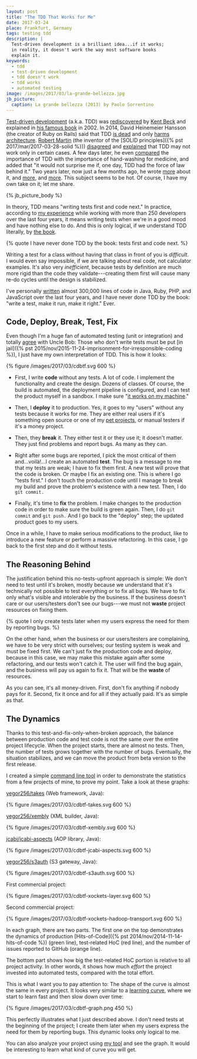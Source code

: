 ```yaml
---
layout: post
title: "The TDD That Works for Me"
date: 2017-03-24
place: Frankfurt, Germany
tags: testing tdd
description: |
  Test-driven development is a brilliant idea...if it works;
  in reality, it doesn't work the way most software books
  explain it.
keywords:
  - tdd
  - test-driven development
  - tdd doesn't work
  - tdd works
  - automated testing
image: /images/2017/03/la-grande-bellezza.jpg
jb_picture:
  caption: La grande bellezza (2013) by Paolo Sorrentino
---
```


[Test-driven development](https://en.wikipedia.org/wiki/Test-driven_development) (a.k.a. TDD)
was [rediscovered](https://www.quora.com/Why-does-Kent-Beck-refer-to-the-rediscovery-of-test-driven-development)
by [Kent Beck](https://en.wikipedia.org/wiki/Kent_Beck) and explained in
[his famous book](http://amzn.to/2mTuxCs) in 2002.
In 2014, David Heinemeier Hansson (the creator of Ruby on Rails)
said that TDD [is dead](http://david.heinemeierhansson.com/2014/tdd-is-dead-long-live-testing.html)
and only [harms architecture](http://david.heinemeierhansson.com/2014/test-induced-design-damage.html).
[Robert Martin](https://en.wikipedia.org/wiki/Robert_Cecil_Martin)
(the inventor of the [SOLID principles]({% pst 2017/mar/2017-03-28-solid %}))
[disagreed](https://8thlight.com/blog/uncle-bob/2014/04/25/MonogamousTDD.html)
and
[explained](https://8thlight.com/blog/uncle-bob/2014/04/30/When-tdd-does-not-work.html)
that TDD may not work only in certain cases.
A few days later, he even
[compared](https://8thlight.com/blog/uncle-bob/2014/05/02/ProfessionalismAndTDD.html) the importance of TDD
with the importance of hand-washing for medicine, and added
that "it would not surprise me if, one day, TDD had the force
of law behind it." Two years later, now just a few months ago,
he wrote [more](http://blog.cleancoder.com/uncle-bob/2017/03/03/TDD-Harms-Architecture.html)
about it, and [more](http://blog.cleancoder.com/uncle-bob/2017/03/06/TestingLikeTheTSA.html),
and [more](http://blog.cleancoder.com/uncle-bob/2016/11/10/TDD-Doesnt-work.html).
This subject seems to be hot. Of course, I have my own take on it; let me share.

<!--more-->

{% jb_picture_body %}

In theory, TDD means "writing tests first and code next." In practice,
according to [my experience](http://www.zerocracy.com) while working with
more than 250 developers over the last four years, it means writing tests
when we're in a good mood and have nothing else to do. And this is only logical,
if we understand TDD literally, by
[the book](https://en.wikipedia.org/wiki/Kent_Beck).

{% quote I have never done TDD by the book: tests first and code next. %}

Writing a test for a class without having that class in front of you is
_difficult_. I would even say impossible, if we are talking about real code,
not calculator examples. It's also very _inefficient_, because tests by definition
are much more rigid than the code they validate---creating them first will
cause many re-do cycles until the design is stabilized.

I've personally [written](https://github.com/yegor256) almost 300,000 lines of code in
Java, Ruby, PHP, and JavaScript over the last four years, and I have never
done TDD by the book: "write a test, make it run, make it right." Ever.

## Code, Deploy, Break, Test, Fix

Even though I'm a huge fan of automated testing (unit or integration) and
totally [agree](https://8thlight.com/blog/uncle-bob/2014/05/02/ProfessionalismAndTDD.html)
with Uncle Bob: Those who don't write tests must be put
[in jail]({% pst 2015/nov/2015-11-24-imprisonment-for-irresponsible-coding %}),
I just have my own interpretation of TDD. This is how it looks:

{% figure /images/2017/03/cdbtf.svg 600 %}

  * First, I write **code** without any tests. A lot of code. I implement the
    functionality and create the design. Dozens of classes. Of course, the
    build is automated, the deployment pipeline is configured, and I can
    test the product myself in a sandbox. I make sure
    "[it works on my machine](https://blog.codinghorror.com/the-works-on-my-machine-certification-program/)."

  * Then, I **deploy** it to production. Yes, it goes to my "users" without
    any tests because it works for me. They are either real users if it's something
    open source or one of my [pet projects](/pets.html), or manual testers if
    it's a money project.

  * Then, they **break** it. They either test it or they use it; it doesn't matter.
    They just find problems and report bugs. As many as they can.

  * Right after some bugs are reported, I pick the most critical of them
    and...voilà!...I create an automated **test**. The bug is a message to me that
    my tests are weak; I have to fix them first. A new test will prove that
    the code is broken. Or maybe I fix an existing one. This is where I go
    "tests first." I don't touch the production code until I manage to break
    my build and prove the problem's existence with a new test. Then, I do `git commit.`

  * Finally, it's time to **fix** the problem. I make changes to the production
    code in order to make sure the build is green again. Then, I do `git commit` and
    `git push.` And I go back to the "deploy" step; the updated product goes to my
    users.

Once in a while, I have to make serious modifications to the product, like to
introduce a new feature or perform a massive refactoring. In this case, I go
back to the first step and do it without tests.

## The Reasoning Behind

The justification behind this no-tests-upfront approach is simple: We don't
need to test until it's broken, mostly because we understand that it's
technically not possible to test everything or to fix all bugs. We have
to fix only what's visible and intolerable by the business. If the business
doesn't care or our users/testers don't see our bugs---we must not
**waste** project resources on fixing them.

{% quote I only create tests later when my users express the need for them by reporting bugs. %}

On the other hand, when the business or our users/testers are complaining,
we have to be very strict with ourselves; our testing system is weak and
must be fixed first. We can't just fix the production code and deploy,
because in this case, we may make this mistake again after some refactoring,
and our tests won't catch it. The user will find the bug again, and the
business will pay us again to fix it. That will be the **waste** of resources.

As you can see, it's all money-driven. First, don't fix anything if nobody pays for it.
Second, fix it once and for all if they actually paid. It's as simple as that.

## The Dynamics

Thanks to this test-and-fix-only-when-broken approach, the balance between production
code and test code is not the same over the entire project lifecycle. When the
project starts, there are almost no tests. Then, the number of tests
grows together with the number of bugs. Eventually, the situation stabilizes,
and we can move the product from beta version to the first release.

I created a simple [command line tool](https://github.com/yegor256/tdx)
in order to demonstrate the statistics from a few projects of mine,
to prove my point. Take a look at these graphs:

[yegor256/takes](https://github.com/yegor256/takes) (Web framework, Java):

{% figure /images/2017/03/cdbtf-takes.svg 600 %}

[yegor256/xembly](https://github.com/yegor256/xembly) (XML builder, Java):

{% figure /images/2017/03/cdbtf-xembly.svg 600 %}

[jcabi/jcabi-aspects](https://github.com/jcabi/jcabi-aspects) (AOP library, Java):

{% figure /images/2017/03/cdbtf-jcabi-aspects.svg 600 %}

[yegor256/s3auth](https://github.com/yegor256/s3auth) (S3 gateway, Java):

{% figure /images/2017/03/cdbtf-s3auth.svg 600 %}

First commercial project:

{% figure /images/2017/03/cdbtf-xockets-layer.svg 600 %}

Second commercial project:

{% figure /images/2017/03/cdbtf-xockets-hadoop-transport.svg 600 %}

In each graph, there are two parts. The first one on the top demonstrates
the dynamics of production
[Hits-of-Code]({% pst 2014/nov/2014-11-14-hits-of-code %}) (green line),
test-related HoC (red line), and the number of issues reported to GitHub (orange line).

The bottom part shows how big the test-related HoC portion is
relative to all project activity. In other words, it shows how much
_effort_ the project invested into automated tests, compared with the
total effort.

This is what I want you to pay attention to:
The shape of the curve is almost the same in every project. It looks
very similar to a [learning curve](https://en.wikipedia.org/wiki/Learning_curve),
where we start to learn fast and then slow down over time:

{% figure /images/2017/03/cdbtf-graph.png 450 %}

This perfectly illustrates what I just described above. I don't need tests
at the beginning of the project; I create them later when
my users express the need for them by reporting bugs.
This dynamic looks only logical to me.

You can also analyze your project using
[my tool](https://github.com/yegor256/tdx) and see the graph. It would be
interesting to learn what kind of curve you will get.
